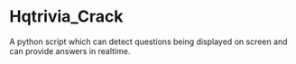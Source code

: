 # Hqtrivia_Crack
A python script which can detect questions being displayed on screen and can provide answers in realtime.

